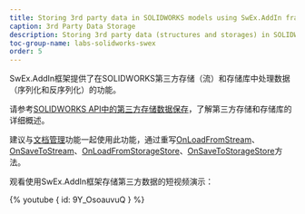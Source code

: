 ```yaml
---
title: Storing 3rd party data in SOLIDWORKS models using SwEx.AddIn framework
caption: 3rd Party Data Storage
description: Storing 3rd party data (structures and storages) in SOLIDWORKS model stream using SwEx.AddIn framework
toc-group-name: labs-solidworks-swex
order: 5
---
```

SwEx.AddIn框架提供了在SOLIDWORKS第三方存储（流）和存储库中处理数据（序列化和反序列化）的功能。

请参考[SOLIDWORKS API中的第三方存储数据保存](/solidworks-api/data-storage/third-party/)，了解第三方存储和存储库的详细概述。

建议与[文档管理](/labs/solidworks/swex/add-in/documents-management/)功能一起使用此功能，通过重写[OnLoadFromStream](https://docs.codestack.net/swex/add-in/html/M_CodeStack_SwEx_AddIn_Core_DocumentHandler_OnLoadFromStream.htm)、[OnSaveToStream](https://docs.codestack.net/swex/add-in/html/M_CodeStack_SwEx_AddIn_Core_DocumentHandler_OnSaveToStream.htm)、[OnLoadFromStorageStore](https://docs.codestack.net/swex/add-in/html/M_CodeStack_SwEx_AddIn_Core_DocumentHandler_OnLoadFromStorageStore.htm)、[OnSaveToStorageStore](https://docs.codestack.net/swex/add-in/html/M_CodeStack_SwEx_AddIn_Core_DocumentHandler_OnSaveToStorageStore.htm)方法。

观看使用SwEx.AddIn框架存储第三方数据的短视频演示：

{% youtube { id: 9Y_OsoauvuQ } %}